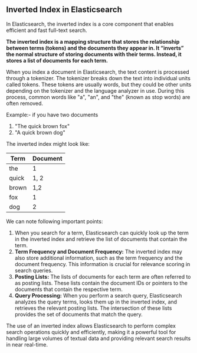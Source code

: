 ## Inverted Index in Elasticsearch
In Elasticsearch, the inverted index is a core component that enables efficient and fast full-text search.

**The inverted index is a mapping structure that stores the relationship between terms (tokens) and the documents 
they appear in. It “inverts” the normal structure of storing documents with their terms. Instead, it stores a 
list of documents for each term.**

When you index a document in Elasticsearch, the text content is processed through a tokenizer. The tokenizer breaks 
down the text into individual units called tokens. These tokens are usually words, but they could be other units
depending on the tokenizer and the language analyzer in use. During this process, common words like "a", "an", and
"the" (known as stop words) are often removed.

Example:- if you have two documents
1. "The quick brown fox"
2. "A quick brown dog"

The inverted index might look like:

| Term  | Document |
|-------|----------|
| the   | 1        |
| quick | 1, 2     |
| brown | 1,2      |
| fox   | 1        |
| dog   | 2        |

We can note following important points:
1. When you search for a term, Elasticsearch can quickly look up the term in the inverted index and retrieve the list
of documents that contain the term.
2. **Term Frequency and  Document Frequency:** The inverted index may also store additional information, such as the 
term frequency and the document frequency. This information is crucial for relevance scoring in search queries.
3. **Posting Lists:** The lists of documents for each term are often referred to as posting lists. These lists contain
the document IDs or pointers to the documents that contain the respective term.
4. **Query Processing:** When you perform a search query, Elasticsearch analyzes the query terms, looks them up in the
inverted index, and retrieves the relevant posting lists. The intersection of these lists provides the set of 
documents that match the query.

The use of an inverted index allows Elasticsearch to perform complex search operations quickly and efficiently, 
making it a powerful tool for handling large volumes of textual data and providing relevant search results in 
near real-time.
